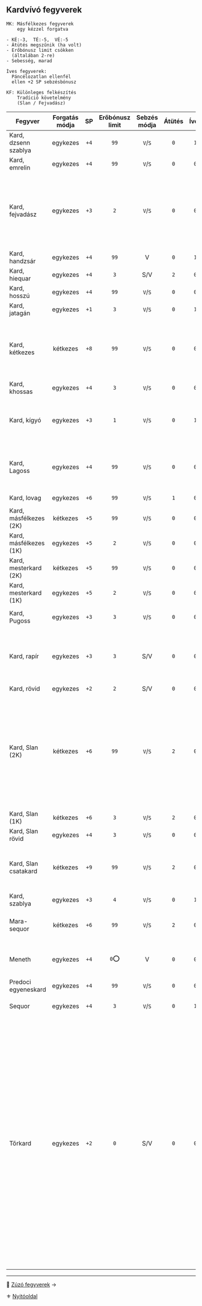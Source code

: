 ## Kardvívó fegyverek

```
MK: Másfélkezes fegyverek
    egy kézzel forgatva

- KÉ:-3,  TÉ:-5,  VÉ:-5
- Átütés megszűnik (ha volt)
- Erőbónusz limit csökken
  (általában 2-re)
- Sebesség, marad
```

```
Íves fegyverek:
  Páncélozatlan ellenfél
  ellen +2 SP sebzésbónusz
```

```
KF: Különleges felkészítés
    Tradíció követelmény
    (Slan / Fejvadász)
```

<!-- tag: md_table_fegyver_start -->

| Fegyver                | Forgatás módja |  SP  | Erőbónusz limit | Sebzés módja | Átütés | Íves | Pengehossz |  KÉ  |  TÉ  |  VÉ  | Sebesség | Kategória | Speciális                                                                                                                                                                                                                                                                                                                                                                                                                                                                                                                                                                                                                 |
| ---------------------- | :------------: | :--: | :-------------: | :----------: | :----: | :--: | :--------: | :--: | :--: | :--: | :------: | :-------: | ------------------------------------------------------------------------------------------------------------------------------------------------------------------------------------------------------------------------------------------------------------------------------------------------------------------------------------------------------------------------------------------------------------------------------------------------------------------------------------------------------------------------------------------------------------------------------------------------------------------------- |
| Kard, dzsenn szablya   |    egykezes    | `+4` |      `99`       |   `V`/`S`    |  `0`   | `1`  |    `1`     | `8`  | `15` | `15` |   `6`    | kardvívó  |                                                                                                                                                                                                                                                                                                                                                                                                                                                                                                                                                                                                                           |
| Kard, emrelin          |    egykezes    | `+4` |      `99`       |   `V`/`S`    |  `0`   | `0`  |    `1`     | `7`  | `13` | `13` |   `7`    | kardvívó  |                                                                                                                                                                                                                                                                                                                                                                                                                                                                                                                                                                                                                           |
| Kard, fejvadász        |    egykezes    | `+3` |       `2`       |   `V`/`S`    |  `0`   | `0`  |   `0.5`    | `5`  | `9`  | `11` |   `6`    | kardvívó  | `KF`: **Tradíció: Fejvadász** - `6.szint`<br />Gorv1ki klánnal, vagy mesterrel.<br />Egyébként rövidkard harcértékek.<br />Hárítófegyverként is használható.                                                                                                                                                                                                                                                                                                                                                                                                                                                              |
| Kard, handzsár         |    egykezes    | `+4` |      `99`       |      V       |  `0`   | `1`  |    `1`     | `4`  | `13` | `10` |   `7`    | kardvívó  | Erő követelmény: `+2`                                                                                                                                                                                                                                                                                                                                                                                                                                                                                                                                                                                                     |
| Kard, hiequar          |    egykezes    | `+4` |       `3`       |     S/V      |  `2`   | `0`  |    `1`     | `4`  | `12` | `8`  |   `7`    | kardvívó  | Elfek használják. Előtörténet!                                                                                                                                                                                                                                                                                                                                                                                                                                                                                                                                                                                            |
| Kard, hosszú           |    egykezes    | `+4` |      `99`       |   `V`/`S`    |  `0`   | `0`  |    `1`     | `6`  | `12` | `12` |   `7`    | kardvívó  | A legelterjedtebb kard                                                                                                                                                                                                                                                                                                                                                                                                                                                                                                                                                                                                    |
| Kard, jatagán          |    egykezes    | `+1` |       `3`       |   `V`/`S`    |  `0`   | `1`  |   `0.5`    | `5`  | `9`  | `7`  |   `6`    | kardvívó  |                                                                                                                                                                                                                                                                                                                                                                                                                                                                                                                                                                                                                           |
| Kard, kétkezes         |    kétkezes    | `+8` |      `99`       |   `V`/`S`    |  `0`   | `0`  |    `2`     | `10` | `20` | `15` |   `9`    | kardvívó  | Ha közrefogják a forgatót, fegyverének VÉ-je `0`-ra zuhan.<br />Erő követelmény: `+2`<br />Edzettség követelmény: `+1`                                                                                                                                                                                                                                                                                                                                                                                                                                                                                                    |
| Kard, khossas          |    egykezes    | `+4` |       `3`       |   `V`/`S`    |  `0`   | `0`  |    `1`     | `4`  | `11` | `10` |   `7`    | kardvívó  | Elfek használják. Előtörténet!                                                                                                                                                                                                                                                                                                                                                                                                                                                                                                                                                                                            |
| Kard, kígyó            |    egykezes    | `+3` |       `1`       |   `V`/`S`    |  `0`   | `1`  |    `1`     | `5`  | `11` | `11` |   `7`    | kardvívó  | Szúró sebzés: `+5` SP; `IV`: ugyan nem íves fegyver, de kialakítása miatt érvényesek rá annak extrái.                                                                                                                                                                                                                                                                                                                                                                                                                                                                                                                     |
| Kard, Lagoss           |    egykezes    | `+4` |      `99`       |   `V`/`S`    |  `0`   | `0`  |    `1`     | `8`  | `16` | `16` |   `7`    | kardvívó  | `KF`: **Tradíció: Fejvadász** - `9.szint`<br />Egyébként Hosszúkard értékei.                                                                                                                                                                                                                                                                                                                                                                                                                                                                                                                                              |
| Kard, lovag            |    egykezes    | `+6` |      `99`       |   `V`/`S`    |  `1`   | `0`  |    `1`     | `7`  | `15` | `12` |   `8`    | kardvívó  | Erő követelmény: `+2`                                                                                                                                                                                                                                                                                                                                                                                                                                                                                                                                                                                                     |
| Kard, másfélkezes (2K) |    kétkezes    | `+5` |      `99`       |   `V`/`S`    |  `0`   | `0`  |   `1.5`    | `8`  | `16` | `16` |   `8`    | kardvívó  | Erő követelmény: `+2`                                                                                                                                                                                                                                                                                                                                                                                                                                                                                                                                                                                                     |
| Kard, másfélkezes (1K) |    egykezes    | `+5` |       `2`       |   `V`/`S`    |  `0`   | `0`  |   `1.5`    | `5`  | `11` | `11` |   `8`    | kardvívó  | Erő követelmény: `+2`                                                                                                                                                                                                                                                                                                                                                                                                                                                                                                                                                                                                     |
| Kard, mesterkard (2K)  |    kétkezes    | `+5` |      `99`       |   `V`/`S`    |  `0`   | `0`  |   `1.5`    | `9`  | `18` | `13` |   `8`    | kardvívó  | Erő követelmény: `+2`                                                                                                                                                                                                                                                                                                                                                                                                                                                                                                                                                                                                     |
| Kard, mesterkard (1K)  |    egykezes    | `+5` |       `2`       |   `V`/`S`    |  `0`   | `0`  |   `1.5`    | `6`  | `13` | `8`  |   `8`    | kardvívó  | Erő követelmény: `+2`                                                                                                                                                                                                                                                                                                                                                                                                                                                                                                                                                                                                     |
| Kard, Pugoss           |    egykezes    | `+3` |       `3`       |   `V`/`S`    |  `0`   | `0`  |   `0.5`    | `6`  | `12` | `12` |   `6`    | kardvívó  | `KF`: **Tradíció: Fejvadász** - `9.szint`                                                                                                                                                                                                                                                                                                                                                                                                                                                                                                                                                                                 |
| Kard, rapír            |    egykezes    | `+3` |       `3`       |     S/V      |  `0`   | `0`  |    `1`     | `6`  | `12` | `12` |   `7`    | kardvívó  | Nemesemberek jellemző fegyvere valós harci körülmények között. Nem összetévesztendő a tőrkarddal.                                                                                                                                                                                                                                                                                                                                                                                                                                                                                                                         |
| Kard, rövid            |    egykezes    | `+2` |       `2`       |     S/V      |  `0`   | `0`  |   `0.5`    | `4`  | `8`  | `8`  |   `7`    | kardvívó  | -                                                                                                                                                                                                                                                                                                                                                                                                                                                                                                                                                                                                                         |
| Kard, Slan (2K)        |    kétkezes    | `+6` |      `99`       |   `V`/`S`    |  `2`   | `0`  |   `1.5`    | `9`  | `19` | `13` |   `7`    | kardvívó  | `KF`: **Tradíció: Slan** - `6.szint`<br />Nagyon ritka, rendkívül nehéz hozzájutni, legtöbbször személyre szabott.<br />[Fegyverrántás](fortelyok.harci/fegyverrantas.md) fortélyban képzett karakter fegyverrántó szituációban `KÉ:+5` bónuszt kap.                                                                                                                                                                                                                                                                                                                                                                      |
| Kard, Slan (1K)        |    kétkezes    | `+6` |       `3`       |   `V`/`S`    |  `2`   | `0`  |   `1.5`    | `6`  | `14` | `8`  |   `7`    | kardvívó  |                                                                                                                                                                                                                                                                                                                                                                                                                                                                                                                                                                                                                           |
| Kard, Slan rövid       |    egykezes    | `+4` |       `3`       |   `V`/`S`    |  `0`   | `0`  |   `0.5`    | `5`  | `11` | `5`  |   `6`    | kardvívó  | Lásd Slan kard (de nem `MK`)                                                                                                                                                                                                                                                                                                                                                                                                                                                                                                                                                                                              |
| Kard, Slan csatakard   |    kétkezes    | `+9` |      `99`       |   `V`/`S`    |  `2`   | `0`  |    `2`     | `9`  | `23` | `17` |   `9`    | kardvívó  | `KF`: **Tradíció: Slan** - `9.szint`<br>Hihetetlen drága és ritka.<br />Csak két kézzel forgatható.                                                                                                                                                                                                                                                                                                                                                                                                                                                                                                                       |
| Kard, szablya          |    egykezes    | `+3` |       `4`       |   `V`/`S`    |  `0`   | `1`  |    `1`     | `6`  | `12` | `12` |   `7`    | kardvívó  |                                                                                                                                                                                                                                                                                                                                                                                                                                                                                                                                                                                                                           |
| Mara-sequor            |    kétkezes    | `+6` |      `99`       |   `V`/`S`    |  `2`   | `0`  |   `1.5`    | `9`  | `20` | `16` |   `7`    | kardvívó  | `MK`,`KF`: **Tradíció: Fejvadász** - `9.szint` ⭕TODO⭕                                                                                                                                                                                                                                                                                                                                                                                                                                                                                                                                                                     |
| Meneth                 |    egykezes    | `+4` |      `0`⭕       |      V       |  `0`   | `0`  |   `0.5`    | `6`  | `10` | `7`  |   `7`    | kardvívó  | `KF`: **Tradíció: Amund** - `9.szint`; Spec: ⭕TODO                                                                                                                                                                                                                                                                                                                                                                                                                                                                                                                                                                        |
| Predoci egyeneskard    |    egykezes    | `+4` |      `99`       |   `V`/`S`    |  `0`   | `0`  |    `1`     | `7`  | `13` | `11` |   `7`    | kardvívó  | -                                                                                                                                                                                                                                                                                                                                                                                                                                                                                                                                                                                                                         |
| Sequor                 |    egykezes    | `+4` |       `3`       |   `V`/`S`    |  `0`   | `1`  |   `0.5`    | `6`  | `13` | `11` |   `6`    | kardvívó  | `KF`: **Tradíció: Fejvadász** - `9.szint`                                                                                                                                                                                                                                                                                                                                                                                                                                                                                                                                                                                 |
| Tőrkard                |    egykezes    | `+2` |       `0`       |     S/V      |  `0`   | `0`  |    `1`     | `6`  | `12` | `12` |   `6`    | kardvívó  | Nemesemberek fegyvere városi környezetben. Részben esztétikai értékkel bír, részben a szűk utcákban, sikátorokban könnyen forgatható tulajdonságában emelkedik ki.<br />- Az áldozat Páncéldobás: `-1` büntetés<br />- [Területre/pontra támadás](066_05_altalanos_manoverek.md#ter%C3%BCletre--pontra-t%C3%A1mad%C3%A1s) manőver: Ellenpróba: `-2` <br />- Ha ellenfél is tőrkardos, mindketten: VÉ csökkentés: Kiskocka<br />- Könnyebb ellene a [Fegyvertörés](066_05_altalanos_manoverek.md#lefegyverz%C3%A9s--fegyvert%C3%B6r%C3%A9s) Manőver → Nehézség:`-2`<br />- Zúzó fegyverek ellen: `VÉ` veszteség duplázódik |

<!-- tag: md_table_fegyver_end -->

---

🔗 [Zúzó fegyverek](068_04_zuzo_fegyverek.md) →

⚜️ [Nyitóoldal](start.md#6-harcrendszer-%EF%B8%8F)
